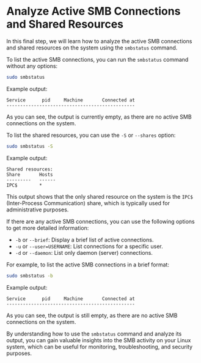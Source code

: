 # Analyze Active SMB Connections and Shared Resources

In this final step, we will learn how to analyze the active SMB connections and shared resources on the system using the `smbstatus` command.

To list the active SMB connections, you can run the `smbstatus` command without any options:

```bash
sudo smbstatus
```

Example output:

```
Service      pid     Machine       Connected at
-----------------------------------------------
```

As you can see, the output is currently empty, as there are no active SMB connections on the system.

To list the shared resources, you can use the `-S` or `--shares` option:

```bash
sudo smbstatus -S
```

Example output:

```
Shared resources:
Share       Hosts
---------   ------
IPC$        *
```

This output shows that the only shared resource on the system is the `IPC$` (Inter-Process Communication) share, which is typically used for administrative purposes.

If there are any active SMB connections, you can use the following options to get more detailed information:

- `-b` or `--brief`: Display a brief list of active connections.
- `-u` or `--user=USERNAME`: List connections for a specific user.
- `-d` or `--daemon`: List only daemon (server) connections.

For example, to list the active SMB connections in a brief format:

```bash
sudo smbstatus -b
```

Example output:

```
Service      pid     Machine       Connected at
-----------------------------------------------
```

As you can see, the output is still empty, as there are no active SMB connections on the system.

By understanding how to use the `smbstatus` command and analyze its output, you can gain valuable insights into the SMB activity on your Linux system, which can be useful for monitoring, troubleshooting, and security purposes.
